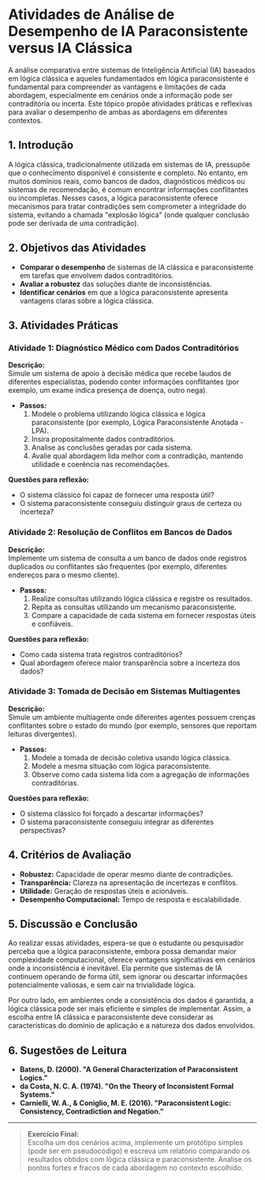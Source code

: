 
# Atividades de Análise de Desempenho de IA Paraconsistente versus IA Clássica

A análise comparativa entre sistemas de Inteligência Artificial (IA) baseados em lógica clássica e aqueles fundamentados em lógica paraconsistente é fundamental para compreender as vantagens e limitações de cada abordagem, especialmente em cenários onde a informação pode ser contraditória ou incerta. Este tópico propõe atividades práticas e reflexivas para avaliar o desempenho de ambas as abordagens em diferentes contextos.

## 1. Introdução

A lógica clássica, tradicionalmente utilizada em sistemas de IA, pressupõe que o conhecimento disponível é consistente e completo. No entanto, em muitos domínios reais, como bancos de dados, diagnósticos médicos ou sistemas de recomendação, é comum encontrar informações conflitantes ou incompletas. Nesses casos, a lógica paraconsistente oferece mecanismos para tratar contradições sem comprometer a integridade do sistema, evitando a chamada "explosão lógica" (onde qualquer conclusão pode ser derivada de uma contradição).

## 2. Objetivos das Atividades

- **Comparar o desempenho** de sistemas de IA clássica e paraconsistente em tarefas que envolvem dados contraditórios.
- **Avaliar a robustez** das soluções diante de inconsistências.
- **Identificar cenários** em que a lógica paraconsistente apresenta vantagens claras sobre a lógica clássica.

## 3. Atividades Práticas

### Atividade 1: Diagnóstico Médico com Dados Contraditórios

**Descrição:**  
Simule um sistema de apoio à decisão médica que recebe laudos de diferentes especialistas, podendo conter informações conflitantes (por exemplo, um exame indica presença de doença, outro nega).

- **Passos:**
  1. Modele o problema utilizando lógica clássica e lógica paraconsistente (por exemplo, Lógica Paraconsistente Anotada - LPA).
  2. Insira propositalmente dados contraditórios.
  3. Analise as conclusões geradas por cada sistema.
  4. Avalie qual abordagem lida melhor com a contradição, mantendo utilidade e coerência nas recomendações.

**Questões para reflexão:**
- O sistema clássico foi capaz de fornecer uma resposta útil?
- O sistema paraconsistente conseguiu distinguir graus de certeza ou incerteza?

### Atividade 2: Resolução de Conflitos em Bancos de Dados

**Descrição:**  
Implemente um sistema de consulta a um banco de dados onde registros duplicados ou conflitantes são frequentes (por exemplo, diferentes endereços para o mesmo cliente).

- **Passos:**
  1. Realize consultas utilizando lógica clássica e registre os resultados.
  2. Repita as consultas utilizando um mecanismo paraconsistente.
  3. Compare a capacidade de cada sistema em fornecer respostas úteis e confiáveis.

**Questões para reflexão:**
- Como cada sistema trata registros contraditórios?
- Qual abordagem oferece maior transparência sobre a incerteza dos dados?

### Atividade 3: Tomada de Decisão em Sistemas Multiagentes

**Descrição:**  
Simule um ambiente multiagente onde diferentes agentes possuem crenças conflitantes sobre o estado do mundo (por exemplo, sensores que reportam leituras divergentes).

- **Passos:**
  1. Modele a tomada de decisão coletiva usando lógica clássica.
  2. Modele a mesma situação com lógica paraconsistente.
  3. Observe como cada sistema lida com a agregação de informações contraditórias.

**Questões para reflexão:**
- O sistema clássico foi forçado a descartar informações?
- O sistema paraconsistente conseguiu integrar as diferentes perspectivas?

## 4. Critérios de Avaliação

- **Robustez:** Capacidade de operar mesmo diante de contradições.
- **Transparência:** Clareza na apresentação de incertezas e conflitos.
- **Utilidade:** Geração de respostas úteis e acionáveis.
- **Desempenho Computacional:** Tempo de resposta e escalabilidade.

## 5. Discussão e Conclusão

Ao realizar essas atividades, espera-se que o estudante ou pesquisador perceba que a lógica paraconsistente, embora possa demandar maior complexidade computacional, oferece vantagens significativas em cenários onde a inconsistência é inevitável. Ela permite que sistemas de IA continuem operando de forma útil, sem ignorar ou descartar informações potencialmente valiosas, e sem cair na trivialidade lógica.

Por outro lado, em ambientes onde a consistência dos dados é garantida, a lógica clássica pode ser mais eficiente e simples de implementar. Assim, a escolha entre IA clássica e paraconsistente deve considerar as características do domínio de aplicação e a natureza dos dados envolvidos.

## 6. Sugestões de Leitura

- **Batens, D. (2000). "A General Characterization of Paraconsistent Logics."**  
- **da Costa, N. C. A. (1974). "On the Theory of Inconsistent Formal Systems."**  
- **Carnielli, W. A., & Coniglio, M. E. (2016). "Paraconsistent Logic: Consistency, Contradiction and Negation."**

---

> **Exercício Final:**  
> Escolha um dos cenários acima, implemente um protótipo simples (pode ser em pseudocódigo) e escreva um relatório comparando os resultados obtidos com lógica clássica e paraconsistente. Analise os pontos fortes e fracos de cada abordagem no contexto escolhido.
```
